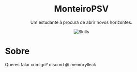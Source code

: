 <h1 align="center">MonteiroPSV</h1>

<p align="center">Um estudante à procura de abrir novos horizontes.</p>
<p align="center">
  <img src="https://skillicons.dev/icons?i=c,cpp,py,mysql,neovim" alt="Skills" />
</p>
<h1>Sobre</h1>
<p>Queres falar comigo? discord @ memorylleak</p>
